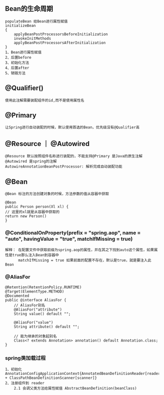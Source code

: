 ## Bean的生命周期
    populateBean 给Bean进行属性赋值
    initializeBean
    {
        applyBeanPostProcessorsBeforeInitialization
        invokeInitMethods
        applyBeanPostProcessorsAfterInitialization
    }
    1、Bean进行属性赋值
    2、后置before
    3、初始化方法
    4、后置after
    5、销毁方法

## @Qualifier()
    使用此注解需要装配组件的id,而不是使用属性名

## @Primary
    让Spring进行自动装配的时候，默认使用首选的Bean，优先级没有@Qualifier高

## @Resource ｜ @Autowired
    @Resource 默认按照组件名称进行装配的，不能支持@Primary 是Java的原生注解
    @Autowired 是spring的注解
    AutowireAnnotationBeanPostProcessor: 解析完成自动装配功能
    
## @Bean
    @Bean 标注的方法创建对象的时候，方法参数的值从容器中获取
    
    @Bean
    public Person person(Xl xl) {
    // 这里的xl就是从容器中获取的
    return new Person()
    }

### @ConditionalOnProperty(prefix = "spring.aop", name = "auto", havingValue = "true", matchIfMissing = true)
    解释： 在配置文件中获取前缀为spring.aop的属性，并在其之下找到auto这个属性，如果属性是true那么注入Bean到容器中
          matchIfMissing = true 如果前面的配置不存在，默认是true，就是要注入此Bean
          
### @AliasFor
    @Retention(RetentionPolicy.RUNTIME)
    @Target(ElementType.METHOD)
    @Documented
    public @interface AliasFor {
        // AliasFor别名
    	@AliasFor("attribute")
    	String value() default "";
    	
    	@AliasFor("value")
    	String attribute() default "";
    	
    	// 能为继承的对象起别名
    	Class<? extends Annotation> annotation() default Annotation.class;
    }
    
### spring类加载过程
    1、初始化 AnnotationConfigApplicationContext{AnnotatedBeanDefinitionReader[reader] + ClassPathBeanDefinitionScanner[scanner]}
    2、注册组件到 reader
        2.1 会调父类方法给属性赋值 AbstractBeanDefinition(beanClass) 
